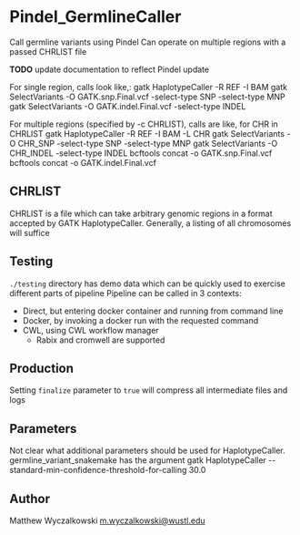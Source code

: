 # Pindel_GermlineCaller

Call germline variants using Pindel
Can operate on multiple regions with a passed CHRLIST file

**TODO** update documentation to reflect Pindel update

For single region, calls look like,:
  gatk HaplotypeCaller -R REF -I BAM 
  gatk SelectVariants -O GATK.snp.Final.vcf -select-type SNP -select-type MNP 
  gatk SelectVariants -O GATK.indel.Final.vcf -select-type INDEL

For multiple regions (specified by -c CHRLIST), calls are like,
  for CHR in CHRLIST
    gatk HaplotypeCaller -R REF -I BAM -L CHR
    gatk SelectVariants -O CHR_SNP -select-type SNP -select-type MNP 
    gatk SelectVariants -O CHR_INDEL -select-type INDEL
  bcftools concat -o GATK.snp.Final.vcf
  bcftools concat -o GATK.indel.Final.vcf

## CHRLIST

CHRLIST is a file which can take arbitrary genomic regions in a format accepted by GATK HaplotypeCaller.
Generally, a listing of all chromosomes will suffice

## Testing

`./testing` directory has demo data which can be quickly used to exercise different parts of pipeline
Pipeline can be called in 3 contexts:
* Direct, but entering docker container and running from command line 
* Docker, by invoking a docker run with the requested command
* CWL, using CWL workflow manager
  * Rabix and cromwell are supported

## Production

Setting `finalize` parameter to `true` will compress all intermediate files and logs

## Parameters

Not clear what additional parameters should be used for HaplotypeCaller.
germline_variant_snakemake has the argument 
    gatk HaplotypeCaller --standard-min-confidence-threshold-for-calling 30.0

## Author

Matthew Wyczalkowski <m.wyczalkowski@wustl.edu>

